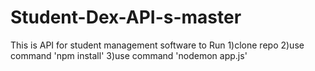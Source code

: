 # Student-Dex-API-s-master

This is API for student management software
to Run
1)clone repo
2)use command 'npm install'
3)use command 'nodemon app.js'
